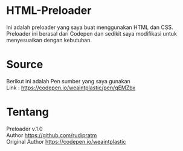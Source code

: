 # HTML-Preloader
Ini adalah preloader yang saya buat menggunakan HTML dan CSS. Preloader ini berasal dari Codepen dan sedikit saya modifikasi untuk menyesuaikan dengan kebutuhan.
# Source
Berikut ini adalah Pen sumber yang saya gunakan<br>
Link : https://codepen.io/weaintplastic/pen/qEMZbx
# Tentang
Preloader v.1.0<br>
Author https://github.com/rudipratm<br>
Original Author https://codepen.io/weaintplastic

